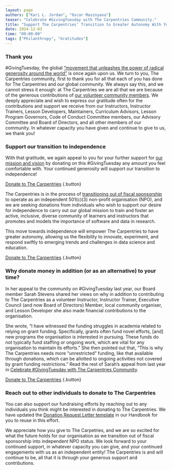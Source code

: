 ```yaml
---
layout: page
authors: ["Kari L. Jordan", "Oscar Masinyana"]
teaser: "Celebrate #GivingTuesday with The Carpentries Community."
title: "Support The Carpentries’ Transition to Greater Autonomy With Your Donations"
date: 2024-12-03
time: "09:00:00"
tags: ["Philanthropy", "Gratitudes"]
---
```


### Thank you

#GivingTuesday, the global [“movement that unleashes the power of radical generosity around the world”](https://www.givingtuesday.org/about/) is once again upon us. We turn to you, The Carpentries community, first to thank you for all that each of you has done for The Carpentries and our global community. We always say this, and we cannot stress it enough: at The Carpentries we are all that we are because of the generous contributions of [our volunteer community members](https://carpentries.org/community/). We deeply appreciate and wish to express our gratitude often for the contributions and support we receive from our Instructors, Instructor Trainers, Lesson Developers, Maintainers, Curriculum Advisors, Lesson Program Governors, Code of Conduct Committee members, our Advisory Committee and Board of Directors, and all other members of our community. In whatever capacity you have given and continue to give to us, we thank you! 

### Support our transition to independence 

With that gratitude, we again appeal to you for your further support for [our mission and vision](https://carpentries.org/about-us/#our-vision) by donating on this #GivingTuesday any amount you feel comfortable with. Your continued generosity will support our transition to independence!

[Donate to The Carpentries](https://give.communityin.org/TheCarpentries?ref=ab_3YLLe3LMyx83YLLe3LMyx8)
{.button}

The Carpentries is in the process of [transitioning out of fiscal sponsorship](https://carpentries.org/blog/2023/08/Carpentries-transition-to-independent-status/) to operate as an independent 501(c)(3) non-profit organisation (NPO), and we are seeking donations from individuals who wish to support our desire for independence to carry out our global mission to train and foster an active, inclusive, diverse community of learners and instructors that promotes and models the importance of software and data in research. 

This move towards independence will empower The Carpentries to have greater autonomy, allowing us the flexibility to innovate, experiment, and respond swiftly to emerging trends and challenges in data science and education.

[Donate to The Carpentries](https://give.communityin.org/TheCarpentries?ref=ab_3YLLe3LMyx83YLLe3LMyx8)
{.button}

### Why donate money in addition (or as an alternative) to your time?

In her appeal to the community on #GivingTuesday last year, our Board member Sarah Stevens shared her views on why in addition to contributing to The Carpentries as a volunteer Instructor, Instructor Trainer, Executive Council (and now Board of Directors) Member, local community organiser, and Lesson Developer she also made financial contributions to the organisation. 

She wrote, “I have witnessed the funding struggles in academia related to relying on grant funding. Specifically, grants often fund novel efforts, [and] new programs the organisation is interested in pursuing. These funds do not typically fund staffing or ongoing work, which are vital for any organisation to maintain its efforts.” She then pointed out that, “This is why The Carpentries needs more “unrestricted” funding, like that available through donations, which can be allotted to ongoing activities not covered by grant funding restrictions.” Read the rest of Sarah’s appeal from last year in [Celebrate #GivingTuesday with The Carpentries Community](https://carpentries.org/blog/2023/11/celebrate-givingtuesday-with-the-carpentries/). 

[Donate to The Carpentries](https://give.communityin.org/TheCarpentries?ref=ab_3YLLe3LMyx83YLLe3LMyx8)
{.button}

### Reach out to other individuals to donate to The Carpentries

You can also support our fundraising efforts by reaching out to any individuals you think might be interested in donating to The Carpentries. We have updated the [Donation Request Letter template](https://docs.carpentries.org/topic_folders/fundraising/donation-request-resources.html) in our Handbook for you to reuse in this effort. 

We appreciate how you give to The Carpetries, and we are so excited for what the future holds for our organisation as we transition out of fiscal sponsorship into independent NPO status. We look forward to your continued support, in whatever capacity you can give, and your continued engagements with us as an independent entity! The Carpentries is and will continue to be, all that it is through your generous support and contributions. 
